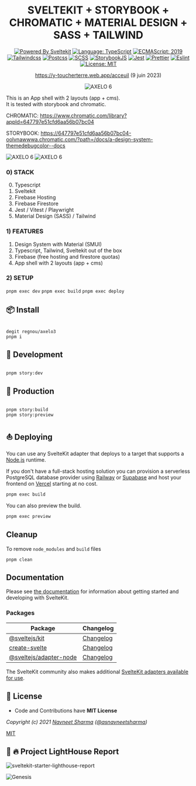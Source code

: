 <div align="center">

# SVELTEKIT + STORYBOOK + CHROMATIC + MATERIAL DESIGN + SASS + TAILWIND

[![Powered By Sveltekit](https://img.shields.io/badge/powered%20by-svelte-FF3C02.svg?style=flat&logo=svelte)](https://kit.svelte.dev/) [![Language: TypeScript](https://img.shields.io/badge/language-typescript-blue.svg?style=flat&logo=typescript)](https://www.typescriptlang.org/) [![ECMAScript: 2019](https://img.shields.io/badge/ES-9-F7DF1E.svg?style=flat&logo=javascript)](https://github.com/tc39/ecma262) [![Tailwindcss](https://img.shields.io/badge/Tailwindcss-CSS--Framework-%2338B2AC?logo=tailwindcss)](https://tailwindcss.com) [![Postcss](https://img.shields.io/badge/Postcss-style-%23DD3A0A?style=flat&logo=postcss)](https://postcss.org) [![SCSS](https://img.shields.io/badge/SCSS-Style-%23CC6699?style=flat&logo=sass)](https://sass-lang.com/) [![StorybookJS](https://img.shields.io/badge/Storybook-UI--Webcomponent--tool-%23FF4785?style=flat&logo=storybook)](https://storybook.js.org/) [![Jest](https://img.shields.io/badge/Jest-Unit--Testing--Framework-%23C21325?style=flat&logo=jest)](https://jestjs.io/) [![Prettier](https://img.shields.io/badge/Prettier-code--formatter-%23F7B93E?style=flat&logo=prettier)](https://prettier.io/) [![Eslint](https://img.shields.io/badge/Eslint-linter-%234B32C3?style=flat&logo=eslint)](https://eslint.org/) [![License: MIT](https://img.shields.io/badge/license-MIT-brightgreen.svg?style=flat&logo=license)](https://github.com/navneetsharmaui/sveltekit-blog/blob/main/LICENSE)

<https://y-toucherterre.web.app/acceuil> (9 juin 2023)

![AXELO 6](https://github.com/nzaero/axelo3-sveltekit-turborepo-storybook-tailwind-firebase/blob/main/DOC/d.png)


</div>


This is an App shell with 2 layouts (app + cms).  
It is tested with storybook and chromatic.

CHROMATIC: https://www.chromatic.com/library?appId=647797e51cfd6aa56b07bc04

STORYBOOK: https://647797e51cfd6aa56b07bc04-oolvnawwwa.chromatic.com/?path=/docs/a-design-system-themedebugcolor--docs

![AXELO 6](https://github.com/nzaero/axelo3-sveltekit-turborepo-storybook-tailwind-firebase/blob/main/DOC/b.png)
![AXELO 6](https://github.com/nzaero/axelo3-sveltekit-turborepo-storybook-tailwind-firebase/blob/main/DOC/a.png)

### 0) STACK

0. Typescript
1. Sveltekit
2. Firebase Hosting
3. Firebase Firestore
4. Jest / Vitest / Playwright
5. Material Design (SASS) / Tailwind

### 1) FEATURES

1. Design System with Material (SMUI)
2. Typescript, Tailwind, Sveltekit out of the box
3. Firebase (free hosting and firestore quotas)
4. App shell with 2 layouts (app + cms)

### 2) SETUP

`pnpm exec dev`
`pnpm exec build`
`pnpm exec deploy`

## 📦️ Install

```

degit regnou/axelo3
pnpm i

```

## 📜 Development

```

pnpm story:dev

```

## 📜 Production

```

pnpm story:build
pnpm story:preview

```

## ⛵️ Deploying

You can use any SvelteKit adapter that deploys to a target that supports a [Node.js](https://nodejs.org/) runtime.

If you don't have a full-stack hosting solution you can provision a serverless PostgreSQL database provider using [Railway](https://railway.app/) or [Supabase](https://supabase.com/) and host your frontend on [Vercel](https://vercel.com/) starting at no cost.

```bash
pnpm exec build
```

You can also preview the build.

```bash
pnpm exec preview
```

## Cleanup

To remove `node_modules` and `build` files

```
pnpm clean
```

## Documentation

Please see [the documentation](https://kit.svelte.dev/docs) for information about getting started and developing with SvelteKit.

### Packages

| Package                                         | Changelog                                        |
| ----------------------------------------------- | ------------------------------------------------ |
| [@sveltejs/kit](packages/kit)                   | [Changelog](packages/kit/CHANGELOG.md)           |
| [create-svelte](packages/create-svelte)         | [Changelog](packages/create-svelte/CHANGELOG.md) |
| [@sveltejs/adapter-node](packages/adapter-node) | [Changelog](packages/adapter-node/CHANGELOG.md)  |

The SvelteKit community also makes additional [SvelteKit adapters available for use](https://sveltesociety.dev/components#adapters).

## 💫 License

- Code and Contributions have **MIT License**

_Copyright (c) 2021 [Navneet Sharma](http://github.com/navneetsharmaui) ([@asnavneetsharma](https://twitter.com/asnavneetsharma))_

[MIT](https://github.com/sveltejs/kit/blob/master/LICENSE)

## :100: :fire: Project LightHouse Report

![sveltekit-starter-lighthouse-report](https://user-images.githubusercontent.com/11630812/115241377-5d485d80-a13e-11eb-8667-611770992c28.png)

![Genesis](https://github.com/nzaero/cosmos3-unix-dev-conf/blob/main/__DOC__/1-img/genesis.webp)
